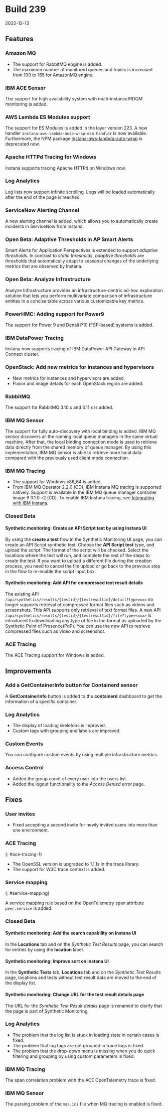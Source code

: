 # Build 239

2022-12-13

## Features

### Amazon MQ
- The support for RabbitMQ engine is added.
- The maximum number of monitored queues and topics is increased from 100 to 165 for AmazonMQ engine.

### IBM ACE Sensor
The support for high availability system with multi-instance/RDQM monitoring is added.

### AWS Lambda ES Modules support
The support for ES Modules is added in the layer version 223. A new handler `instana-aws-lambda-auto-wrap-esm.handler` is now available.
Furthermore, the NPM package [instana-aws-lambda-auto-wrap](https://www.npmjs.com/package/instana-aws-lambda-auto-wrap) is deprecated now.

### Apache HTTPd Tracing for Windows
Instana supports tracing Apache HTTPd on Windows now.

### Log Analytics
Log lists now support infinite scrolling. Logs will be loaded automatically after the end of the page is reached.

### ServiceNow Alerting Channel
A new alerting channel is added, which allows you to automatically create incidents in ServiceNow from Instana.

### Open Beta: Adaptive Thresholds in AP Smart Alerts
Smart Alerts for Application Perspectives is extended to support _adaptive thresholds_. In contrast to _static thresholds_, _adaptive thresholds_ are thresholds that automatically adapt to seasonal changes of the underlying metrics that are observed by Instana.

### Open Beta: Analyze Infrastructure
Analyze Infrastructure provides an infrastructure-centric ad-hoc exploration solution that lets you perform multivariate comparison of infrastructure entities in a concise table across various customizable key metrics.

### PowerHMC: Adding support for Power9
The support for Power 9 and Denali P10 (FSP-based) systems is added.

### IBM DataPower Tracing
Instana now supports tracing of IBM DataPower API Gateway in API Connect cluster.

### OpenStack: Add new metrics for instances and hypervisors
- New metrics for instances and hypervisors are added.
- Flavor and image details for each OpenStack region are added.

### RabbitMQ
The support for RabbitMQ 3.10.x and 3.11.x is added.

### IBM MQ Sensor
The support for fully auto-discovery with local binding is added. IBM MQ sensor discovers all the running local queue managers in the same virtual machine. After that, the local binding connection mode is used to retrieve data directly from the shared memory of queue manager. By using this implementation, IBM MQ sensor is able to retrieve more local data compared with the previously used client mode connection.

### IBM MQ Tracing
- The support for Windows x86_64 is added.
- From IBM MQ Operator 2.2.0 (CD), IBM Instana MQ tracing is supported natively. Support is available in the IBM MQ queue manager container image 9.3.1.0-r2 (CD). To enable IBM Instana tracing, see [Integrating with IBM Instana](https://www.ibm.com/docs/en/ibm-mq/9.3?topic=operator-integrating-instana).

### Closed Beta

#### Synthetic monitoring: Create an API Script test by using Instana UI
By using the **create a test** flow in the Synthetic Monitoring UI page, you can create an API Script synthetic test. Choose the **API Script test** type, and upload the script. The format of the script will be checked. Select the locations where the test will run, and complete the rest of the steps to create the test.
If you want to upload a different file during the creation process, you need to cancel the file upload or go back to the previous step in the flow to re-enable the script input box.

#### Synthetic monitoring: Add API for compressed test result details
The existing API `/api/synthetics/results/{testid}/{testresultid}/detail?type=xxx` no longer supports retrieval of compressed format files such as videos and screenshots. This API supports only retrieval of text format files. A new API `/api/synthetics/results/{testid}/{testresultid}/file?type=<xxx>` is introduced to downloading any type of file in the format as uploaded by the Synthetic Point of Presence(PoP). You can use the new API to retrieve compressed files such as video and screenshot.

### ACE Tracing
The ACE Tracing support for Windows is added.

## Improvements

### Add a GetContainerInfo button for Containerd sensor
A **GetContainerInfo** button is added to the **containerd** dashboard to get the information of a specific container.

### Log Analytics
- The display of loading skeletons is improved.
- Custom tags with grouping and labels are improved.

### Custom Events
You can configure custom events by using multiple infrastructure metrics.

### Access Control
- Added the group count of every user into the users list.
- Added the logout functionality to the _Access Denied_ error page.

## Fixes

### User invites
- Fixed accepting a second invite for newly invited users into more than one environment.

### ACE Tracing
{: #ace-tracing-1}

- The OpenSSL version is upgraded to 1.1.1s in the trace library.
- The support for W3C trace context is added.

### Service mapping
{: #service-mapping}

A service mapping rule based on the OpenTelemetry span attribute `peer.service` is added.

### Closed Beta

#### Synthetic monitoring: Add the search capability on Instana UI
In the **Locations** tab and on the _Synthetic Test Results_ page, you can search for entries by using the **location** label.

#### Synthetic monitoring: Improve sort on Instana UI
In the **Synthetic Tests** tab, **Locations** tab and on the _Synthetic Test Results_ page, locations and tests without test result data are moved to the end of the display list.

#### Synthetic monitoring: Change URL for the test result details page
The URL for the _Synthetic Test Result details_ page is renamed to clarify that the page is part of Synthetic Monitoring.

### Log Analytics
- The problem that the log list is stuck in loading state in certain cases is fixed.
- The problem that log tags are not grouped in trace logs is fixed.
- The problem that the drop-down menu is missing when you do quick filtering and grouping by using custom parameters is fixed.

### IBM MQ Tracing
The span correlation problem with the ACE OpenTelemetry trace is fixed.

### IBM MQ Sensor
The parsing problem of the `mqs.ini` file when MQ tracing is enabled is fixed.
